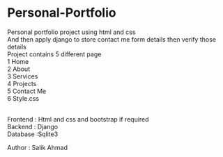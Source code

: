 # Personal-Portfolio
Personal portfolio project using html and css <br>And then apply django to store contact me form details then verify those details
<br>Project contains 5 different page 
<br>1 Home
<br>2 About
<br>3 Services
<br>4 Projects
<br>5 Contact Me
<br>6 Style.css




<br> 
Frontend : Html and css and bootstrap if required <br>
Backend : Django <br>
Database :Sqlite3 <br>

Author : Salik Ahmad


